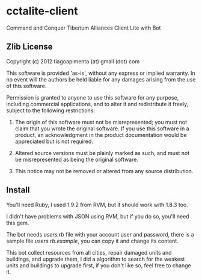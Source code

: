cctalite-client
===============

Command and Conquer Tiberium Alliances Client Lite with Bot

Zlib License
------------

Copyright (c) 2012 tiagoapimenta (at) gmail (dot) com

This software is provided 'as-is', without any express or implied
warranty. In no event will the authors be held liable for any damages
arising from the use of this software.

Permission is granted to anyone to use this software for any purpose,
including commercial applications, and to alter it and redistribute it
freely, subject to the following restrictions:

   1. The origin of this software must not be misrepresented; you must not
   claim that you wrote the original software. If you use this software
   in a product, an acknowledgment in the product documentation would be
   appreciated but is not required.

   2. Altered source versions must be plainly marked as such, and must not be
   misrepresented as being the original software.

   3. This notice may not be removed or altered from any source
   distribution.

Install
-------

You'll need Ruby, I used 1.9.2 from RVM, but it should work with 1.8.3 too.

I didn't have problems with JSON using RVM, but if you do so, you'll need this
gem.

The bot needs *users.rb* file with your account user and password, there is a
sample file *users.rb.example*, you can copy it and change its content.

This bot collect resources from all cities, repair damaged units and buildings,
and upgrade them, I did a algorithm to search for the weakest units and
buildings to upgrade first, if you don't like so, feel free to change it.
